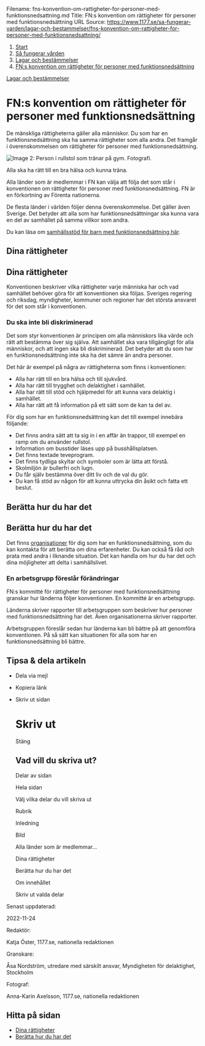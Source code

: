 Filename: fns-konvention-om-rattigheter-for-personer-med-funktionsnedsattning.md
Title: FN:s konvention om rättigheter för personer med funktionsnedsättning
URL Source: https://www.1177.se/sa-fungerar-varden/lagar-och-bestammelser/fns-konvention-om-rattigheter-for-personer-med-funktionsnedsattning/

1.  [Start](https://www.1177.se/)
2.  [Så fungerar vården](https://www.1177.se/sa-fungerar-varden/)
3.  [Lagar och bestämmelser](https://www.1177.se/sa-fungerar-varden/lagar-och-bestammelser/)
4.  [FN:s konvention om rättigheter för personer med funktionsnedsättning](https://www.1177.se/sa-fungerar-varden/lagar-och-bestammelser/fns-konvention-om-rattigheter-for-personer-med-funktionsnedsattning/)

[Lagar och bestämmelser](https://www.1177.se/sa-fungerar-varden/lagar-och-bestammelser/)

FN:s konvention om rättigheter för personer med funktionsnedsättning
====================================================================

De mänskliga rättigheterna gäller alla människor. Du som har en funktionsnedsättning ska ha samma rättigheter som alla andra. Det framgår i överenskommelsen om rättigheter för personer med funktionsnedsättning.

![Image 2: Person i rullstol som tränar på gym. Fotografi.](https://www.1177.se/globalassets/1177/nationell/media/fotografier/sa-fungerar-varden/lagar-bestammelser-och-dina-uppgifter/fn_rattigheter.jpg?saved=2021-05-27+02:30)

Alla ska ha rätt till en bra hälsa och kunna träna.

Alla länder som är medlemmar i FN kan välja att följa det som står i konventionen om rättigheter för personer med funktionsnedsättning. FN är en förkortning av Förenta nationerna.

De flesta länder i världen följer denna överenskommelse. Det gäller även Sverige. Det betyder att alla som har funktionsnedsättningar ska kunna vara en del av samhället på samma villkor som andra.

Du kan läsa om [samhällsstöd för barn med funktionsnedsättning här](https://www.1177.se/barn--gravid/vard-och-stod-for-barn/funktionsnedsattning-hos-barn/samhallsstod-till-barn-med-funktionsnedsattning/).

Dina rättigheter
----------------

Dina rättigheter
----------------

Konventionen beskriver vilka rättigheter varje människa har och vad samhället behöver göra för att konventionen ska följas. Sveriges regering och riksdag, myndigheter, kommuner och regioner har det största ansvaret för det som står i konventionen.

### Du ska inte bli diskriminerad

Det som styr konventionen är principen om alla människors lika värde och rätt att bestämma över sig själva. Att samhället ska vara tillgängligt för alla människor, och att ingen ska bli diskriminerad. Det betyder att du som har en funktionsnedsättning inte ska ha det sämre än andra personer.

Det här är exempel på några av rättigheterna som finns i konventionen:

*   Alla har rätt till en bra hälsa och till sjukvård.
*   Alla har rätt till trygghet och delaktighet i samhället.
*   Alla har rätt till stöd och hjälpmedel för att kunna vara delaktig i samhället.
*   Alla har rätt att få information på ett sätt som de kan ta del av.

För dig som har en funktionsnedsättning kan det till exempel innebära följande:

*   Det finns andra sätt att ta sig in i en affär än trappor, till exempel en ramp om du använder rullstol.
*   Information om busstider läses upp på busshållsplatsen.
*   Det finns textade teveprogram.
*   Det finns tydliga skyltar och symboler som är lätta att förstå.
*   Skolmiljön är bullerfri och lugn.
*   Du får själv bestämma över ditt liv och de val du gör.
*   Du kan få stöd av någon för att kunna uttrycka din åsikt och fatta ett beslut.

Berätta hur du har det
----------------------

Berätta hur du har det
----------------------

Det finns [organisationer](https://www.1177.se/liv--halsa/psykisk-halsa/att-soka-stod-och-hjalp/patientforeningar-och-narstaendeforeningar-vid-psykisk-ohalsa-och-beroende/) för dig som har en funktionsnedsättning, som du kan kontakta för att berätta om dina erfarenheter. Du kan också få råd och prata med andra i liknande situation. Det kan handla om hur du har det och dina möjligheter att delta i samhällslivet.

### En arbetsgrupp föreslår förändringar

FN:s kommitté för rättigheter för personer med funktionsnedsättning granskar hur länderna följer konventionen. En kommitté är en arbetsgrupp.

Länderna skriver rapporter till arbetsgruppen som beskriver hur personer med funktionsnedsättning har det. Även organisationerna skriver rapporter.

Arbetsgruppen föreslår sedan hur länderna kan bli bättre på att genomföra konventionen. På så sätt kan situationen för alla som har en funktionsnedsättning bli bättre.

Tipsa & dela artikeln
---------------------

*   Dela via mejl
*   Kopiera länk
*   Skriv ut sidan
    
    Skriv ut
    ========
    
    Stäng
    
    Vad vill du skriva ut?
    ----------------------
    
    Delar av sidan
    
    Hela sidan
    
    Välj vilka delar du vill skriva ut
    
    Rubrik
    
    Inledning
    
    Bild
    
    Alla länder som är medlemmar...
    
    Dina rättigheter
    
    Berätta hur du har det
    
    Om innehållet
    
    Skriv ut valda delar
    

Senast uppdaterad:

2022-11-24

Redaktör:

Katja Öster, 1177.se, nationella redaktionen

Granskare:

Åsa Nordström, utredare med särskilt ansvar, Myndigheten för delaktighet, Stockholm

Fotograf:

Anna-Karin Axelsson, 1177.se, nationella redaktionen

Hitta på sidan
--------------

*   [Dina rättigheter](https://www.1177.se/sa-fungerar-varden/lagar-och-bestammelser/fns-konvention-om-rattigheter-for-personer-med-funktionsnedsattning/#section-173284)
*   [Berätta hur du har det](https://www.1177.se/sa-fungerar-varden/lagar-och-bestammelser/fns-konvention-om-rattigheter-for-personer-med-funktionsnedsattning/#section-173285)
